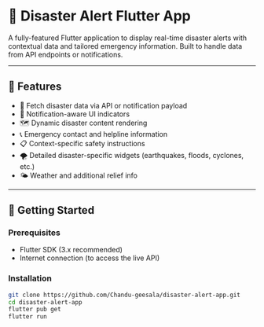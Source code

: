 # 🚨 Disaster Alert Flutter App

A fully-featured Flutter application to display real-time disaster alerts with contextual data and tailored emergency information. Built to handle data from API endpoints or notifications.

---

## 📱 Features

- 📡 Fetch disaster data via API or notification payload
- 🔔 Notification-aware UI indicators
- 🗺 Dynamic disaster content rendering
- 📞 Emergency contact and helpline information
- 📋 Context-specific safety instructions
- 🌪 Detailed disaster-specific widgets (earthquakes, floods, cyclones, etc.)
- 🌤 Weather and additional relief info

---

## 🚀 Getting Started

### Prerequisites
- Flutter SDK (3.x recommended)
- Internet connection (to access the live API)

### Installation

```bash
git clone https://github.com/Chandu-geesala/disaster-alert-app.git
cd disaster-alert-app
flutter pub get
flutter run
